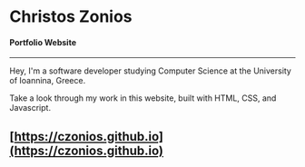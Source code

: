 # Christos Zonios
#### Portfolio Website

 ***

  Hey, I'm a software developer studying Computer Science at the University of Ioannina, Greece.

  Take a look through my work in this website, built with HTML, CSS, and Javascript.

##  [https://czonios.github.io](https://czonios.github.io)
